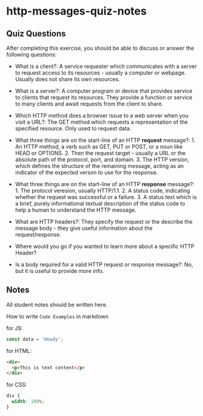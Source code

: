 # http-messages-quiz-notes

## Quiz Questions

After completing this exercise, you should be able to discuss or answer the following questions:

- What is a client?: A service requester which communicates with a server to request access to its resources - usually a computer or webpage. Usually does not share its own resources.

- What is a server?: A computer program or device that provides service to clients that request its resources. They provide a function or service to many clients and await requests from the client to share.

- Which HTTP method does a browser issue to a web server when you visit a URL?: The GET method which requests a representation of the specified resource. Only used to request data.

- What three things are on the start-line of an HTTP **request** message?: 1. An HTTP method, a verb such as GET, PUT or POST, or a noun like HEAD or OPTIONS. 2. Then the request target - usually a URL or the absolute path of the protocol, port, and domain. 3. The HTTP version, which defines the structure of the remaining message, acting as an indicator of the expected verson to use for the response.

- What three things are on the start-line of an HTTP **response** message?: 1. The protocol veresion, usually HTTP/1.1. 2. A status code, indicating whether the request was successful or a failure. 3. A status text which is a brief, purely informational textual description of the status code to help a human to understand the HTTP message.

- What are HTTP headers?: They specify the request or the describe the message body - they give useful information about the request/response.

- Where would you go if you wanted to learn more about a specific HTTP Header?

- Is a body required for a valid HTTP request or response message?: No, but it is useful to provide more info.

## Notes

All student notes should be written here.

How to write `Code Examples` in markdown

for JS:

```javascript
const data = 'Howdy';
```

for HTML:

```html
<div>
  <p>This is text content</p>
</div>
```

for CSS:

```css
div {
  width: 100%;
}
```
